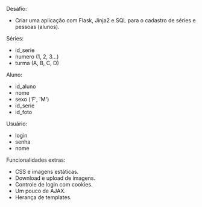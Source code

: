 Desafio:
- Criar uma aplicação com Flask, Jinja2 e SQL para o cadastro de séries e pessoas (alunos).

Séries:
- id_serie
- numero (1, 2, 3...)
- turma (A, B, C, D)

Aluno:
- id_aluno
- nome
- sexo ('F', 'M')
- id_serie
- id_foto

Usuário:
- login
- senha
- nome

Funcionalidades extras:
- CSS e imagens estáticas.
- Download e upload de imagens.
- Controle de login com cookies.
- Um pouco de AJAX.
- Herança de templates.
